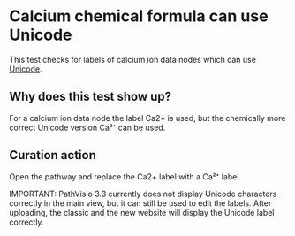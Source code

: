 # Calcium chemical formula can use Unicode

This test checks for labels of calcium ion data nodes which can use [Unicode](https://en.wikipedia.org/wiki/Unicode_subscripts_and_superscripts#Superscripts_and_subscripts_block).

## Why does this test show up?

For a calcium ion data node the label Ca2+ is used, but the chemically more correct Unicode
version Ca²⁺ can be used.

## Curation action

Open the pathway and replace the Ca2+ label with a Ca²⁺ label.

IMPORTANT: PathVisio 3.3 currently does not display Unicode characters correctly in the
main view, but it can still be used to edit the labels. After uploading, the classic and
the new website will display the Unicode label correctly.
